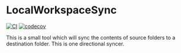 # LocalWorkspaceSync

[![CI](https://github.com/harsha-kadekar/LocalWorkspaceSync/actions/workflows/python-package.yml/badge.svg)](https://github.com/harsha-kadekar/LocalWorkspaceSync/actions/workflows/python-package.yml)
[![codecov](https://codecov.io/gh/harsha-kadekar/LocalWorkspaceSync/graph/badge.svg?token=47UR4XM9T6)](https://codecov.io/gh/harsha-kadekar/LocalWorkspaceSync)

This is a small tool which will sync the contents of source folders to a destination folder.
This is one directional syncer.